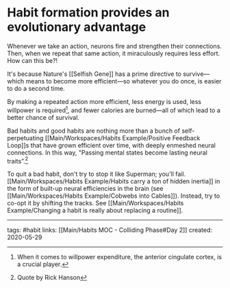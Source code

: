 # Habit formation provides an evolutionary advantage
Whenever we take an action, neurons fire and strengthen their connections. Then, when we repeat that same action, it  miraculously requires less effort. How can this be?!

It's because Nature's [[Selfish Gene]] has a prime directive to survive—which means to become more efficient—so whatever you do once, is easier to do a second time.

By making a repeated action more efficient, less energy is used, less willpower is required[^1], and fewer calories are burned—all of which lead to a better chance of survival. 


Bad habits and good habits are nothing more than a bunch of self-perpetuating [[Main/Workspaces/Habits Example/Positive Feedback Loop]]s that have grown efficient over time, with deeply enmeshed neural connections. In this way, "Passing mental states become lasting neural traits”.[^2]

To quit a bad habit, don't try to stop it like Superman; you'll fail. [[Main/Workspaces/Habits Example/Habits carry a ton of hidden inertia]] in the form of built-up neural efficiencies in the brain (see [[Main/Workspaces/Habits Example/Cobwebs into Cables]]). Instead, try to co-opt it by shifting the tracks. See [[Main/Workspaces/Habits Example/Changing a habit is really about replacing a routine]].

---
tags: #habit
links: [[Main/Habits MOC - Colliding Phase#Day 2]]
created: 2020-05-29


[^1]: When it comes to willpower expenditure, the anterior cingulate cortex, is a crucial player.
[^2]: Quote by Rick Hanson